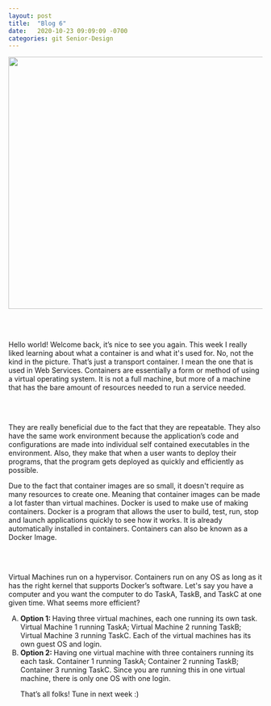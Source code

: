 ```yaml
---
layout: post
title:  "Blog 6"
date:   2020-10-23 09:09:09 -0700
categories: git Senior-Design
---
```

<html>
<style>

body {
background-image: url("https://images.unsplash.com/photo-1502239608882-93b729c6af43?ixlib=rb-1.2.1&ixid=eyJhcHBfaWQiOjEyMDd9&w=1000&q=80");
background-size: cover;
background-color:#C0C0C0;
}
html, body, h1, h2, h3, h4, h5, h6, p {
color:white;
}

</style>

<center> <img src="https://www.joc.com/sites/default/files/field_feature_image/prime%20containers%20header%20fixed%20%281%29.png" draggable="false" height="500" width="900"> </center> 

<br> <br>

<p> Hello world! Welcome back, it’s nice to see you again. This week I really liked learning about what a container is and what it's used for. No, not the kind in the picture. That’s just a transport container. I mean the one that is used in Web Services. Containers are essentially a form or method of using a virtual operating system. It is not a full machine, but more of a machine that has the bare amount of resources needed to run a service needed. </p>

<br> <br>

<p> They are really beneficial due to the fact that they are repeatable. They also have the same work environment because the application’s code and configurations are made into individual self contained executables in the environment. Also, they make that when a user wants to deploy their programs, that the program gets deployed as quickly and efficiently as possible. </p>
<p> Due to the fact that container images are so small, it doesn't require as many resources to create one. Meaning that container images can be made a lot faster than virtual machines. 
Docker is used to make use of making containers. Docker is a program that allows the user to build, test, run, stop and launch applications quickly to see how it works. It is already automatically installed in containers. Containers can also be known as a Docker Image.</p>

<br> <br>

<p> Virtual Machines run on a hypervisor. Containers run on any OS as long as it has the right kernel that supports Docker’s software. Let's say you have a computer and you want the computer to do TaskA, TaskB, and TaskC at one given time. What seems more efficient? </p>

<ol type="A">
<li> <b> Option 1: </b> Having three virtual machines, each one running its own task. Virtual Machine 1 running TaskA; Virtual Machine 2 running TaskB; Virtual Machine 3 running TaskC. Each of the virtual machines has its own guest OS and login. </li>
<li> <b> Option 2: </b> Having one virtual machine with three containers running its each task. Container 1 running TaskA; Container 2 running TaskB; Container 3 running TaskC. Since you are running this in one virtual machine, there is only one OS with one login. </li>

<p> That’s all folks! Tune in next week :) </p>

<br> <br>

</html> 
